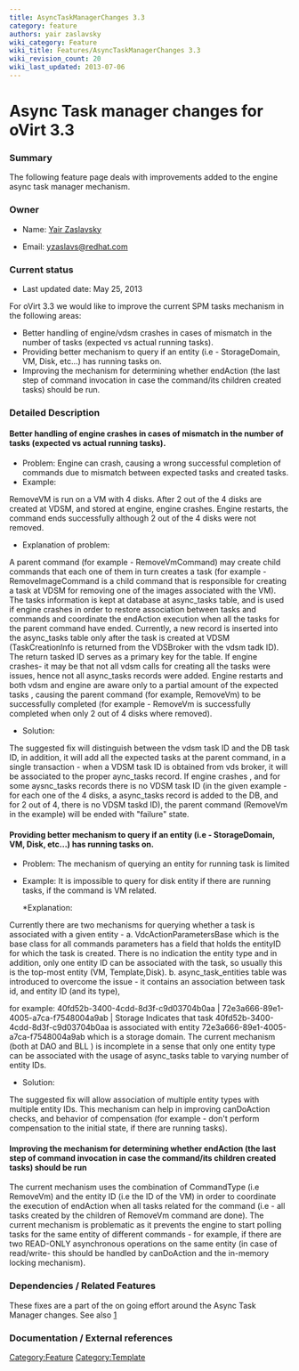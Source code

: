 ```yaml
---
title: AsyncTaskManagerChanges 3.3
category: feature
authors: yair zaslavsky
wiki_category: Feature
wiki_title: Features/AsyncTaskManagerChanges 3.3
wiki_revision_count: 20
wiki_last_updated: 2013-07-06
---
```


# Async Task manager changes for oVirt 3.3

### Summary

The following feature page deals with improvements added to the engine async task manager mechanism.

### Owner

*   Name: [ Yair Zaslavsky](User:MyUser)

<!-- -->

*   Email: yzaslavs@redhat.com

### Current status

*   Last updated date: May 25, 2013

For oVirt 3.3 we would like to improve the current SPM tasks mechanism in the following areas:

*   Better handling of engine/vdsm crashes in cases of mismatch in the number of tasks (expected vs actual running tasks).
*   Providing better mechanism to query if an entity (i.e - StorageDomain, VM, Disk, etc...) has running tasks on.
*   Improving the mechanism for determining whether endAction (the last step of command invocation in case the command/its children created tasks) should be run.

### Detailed Description

#### **Better handling of engine crashes in cases of mismatch in the number of tasks (expected vs actual running tasks)**.

*   Problem: Engine can crash, causing a wrong successful completion of commands due to mismatch between expected tasks and created tasks.
*   Example:

RemoveVM is run on a VM with 4 disks. After 2 out of the 4 disks are created at VDSM, and stored at engine, engine crashes. Engine restarts, the command ends successfully although 2 out of the 4 disks were not removed.

*   Explanation of problem:

A parent command (for example - RemoveVmCommand) may create child commands that each one of them in turn creates a task (for example - RemoveImageCommand is a child command that is responsible for creating a task at VDSM for removing one of the images associated with the VM). The tasks information is kept at database at async_tasks table, and is used if engine crashes in order to restore association between tasks and commands and coordinate the endAction execution when all the tasks for the parent command have ended. Currently, a new record is inserted into the async_tasks table only after the task is created at VDSM (TaskCreationInfo is returned from the VDSBroker with the vdsm tadk ID). The return tasked ID serves as a primary key for the table. If engine crashes- it may be that not all vdsm calls for creating all the tasks were issues, hence not all async_tasks records were added. Engine restarts and both vdsm and engine are aware only to a partial amount of the expected tasks , causing the parent command (for example, RemoveVm) to be successfully completed (for example - RemoveVm is successfully completed when only 2 out of 4 disks where removed).

*   Solution:

The suggested fix will distinguish between the vdsm task ID and the DB task ID, in addition, it will add all the expected tasks at the parent command, in a single transaction - when a VDSM task ID is obtained from vds broker, it will be associated to the proper aync_tasks record. If engine crashes , and for some aysnc_tasks records there is no VDSM task ID (in the given example - for each one of the 4 disks, a async_tasks record is added to the DB, and for 2 out of 4, there is no VDSM taskd ID), the parent command (RemoveVm in the example) will be ended with "failure" state.

#### Providing better mechanism to query if an entity (i.e - StorageDomain, VM, Disk, etc...) has running tasks on.

*   Problem: The mechanism of querying an entity for running task is limited
*   Example: It is impossible to query for disk entity if there are running tasks, if the command is VM related.

      *Explanation: 

Currently there are two mechanisms for querying whether a task is associated with a given entity - a. VdcActionParametersBase which is the base class for all commands parameters has a field that holds the entityID for which the task is created. There is no indication the entity type and in addition, only one entity ID can be associated with the task, so usually this is the top-most entity (VM, Template,Disk). b. async_task_entities table was introduced to overcome the issue - it contains an association between task id, and entity ID (and its type),

for example: 40fd52b-3400-4cdd-8d3f-c9d03704b0aa | 72e3a666-89e1-4005-a7ca-f7548004a9ab | Storage Indicates that task 40fd52b-3400-4cdd-8d3f-c9d03704b0aa is associated with entity 72e3a666-89e1-4005-a7ca-f7548004a9ab which is a storage domain. The current mechanism (both at DAO and BLL ) is incomplete in a sense that only one entity type can be associated with the usage of async_tasks table to varying number of entity IDs.

*   Solution:

The suggested fix will allow association of multiple entity types with multiple entity IDs. This mechanism can help in improving canDoAction checks, and behavior of compensation (for example - don't perform compensation to the initial state, if there are running tasks).

#### Improving the mechanism for determining whether endAction (the last step of command invocation in case the command/its children created tasks) should be run

The current mechanism uses the combination of CommandType (i.e RemoveVm) and the entity ID (i.e the ID of the VM) in order to coordinate the execution of endAction when all tasks related for the command (i.e - all tasks created by the children of RemoveVm command are done). The current mechanism is problematic as it prevents the engine to start polling tasks for the same entity of different commands - for example, if there are two READ-ONLY asynchronous operations on the same entity (in case of read/write- this should be handled by canDoAction and the in-memory locking mechanism).

### Dependencies / Related Features

These fixes are a part of the on going effort around the Async Task Manager changes. See also [1](http://wiki.ovirt.org/wiki/Wiki/AsyncTaskManagerChanges)

### Documentation / External references

<Category:Feature> <Category:Template>
